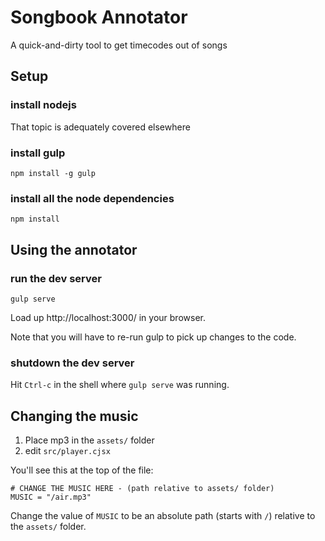 # Songbook Annotator

A quick-and-dirty tool to get timecodes out of songs

## Setup

### install nodejs

That topic is adequately covered elsewhere

### install gulp
```
npm install -g gulp
```

### install all the node dependencies
```
npm install
```

## Using the annotator

### run the dev server
```
gulp serve
```

Load up http://localhost:3000/ in your browser.

Note that you will have to re-run gulp to pick up changes to the code.

### shutdown the dev server

Hit `Ctrl-c` in the shell where `gulp serve` was running.

## Changing the music

1. Place mp3 in the `assets/` folder
2. edit `src/player.cjsx`

You'll see this at the top of the file:
```
# CHANGE THE MUSIC HERE - (path relative to assets/ folder)
MUSIC = "/air.mp3"
```

Change the value of `MUSIC` to be an absolute path (starts with `/`) relative to the `assets/` folder.
